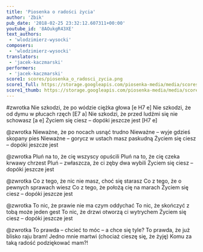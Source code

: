 ```yaml
---
title: 'Piosenka o radości życia'
author: 'Zbik'
pub_date: '2018-02-25 23:32:12.607311+00:00'
youtube_id: '8AOukgR43XE'
text_authors:
 - 'wlodzimierz-wysocki'
composers:
 - 'wlodzimierz-wysocki'
translators:
 - 'jacek-kaczmarski'
performers:
 - 'jacek-kaczmarski'
score1: scores/piosenka_o_radosci_zycia.png
score1_full: https://storage.googleapis.com/piosenka-media/media/scores/piosenka_o_radosci_zycia.png
score1_thumb: https://storage.googleapis.com/piosenka-media/media/scores/piosenka_o_radosci_zycia.png.180x0_q85_upscale.png
---
```


#zwrotka
Nie szkodzi, że po wódzie ciężka głowa [e H7 e]
Nie szkodzi, że od dymu w płucach rzęch [E7 a]
Nie szkodzi, że przed ludźmi się nie schowasz [a e]
Życiem się ciesz – dopóki jeszcze jest [H7 e]

@zwrotka
Nieważne, że po nocach usnąć trudno
Nieważne – wyje gdzieś skopany pies
Nieważne – gorycz w ustach masz paskudną
Życiem się ciesz – dopóki jeszcze jest

@zwrotka
Pluń na to, że cię wszyscy opuścili
Pluń na to, że cię czeka krwawy chrzest
Pluń – zwłaszcza, że ci zęby dwa wybili
Życiem się ciesz – dopóki jeszcze jest

@zwrotka
Co z tego, że nic nie masz, choć się starasz
Co z tego, że o pewnych sprawach wiesz
Co z tego, że położą cię na marach
Życiem się ciesz – dopóki jeszcze jest

@zwrotka
To nic, że prawie nie ma czym oddychać
To nic, że skończyć z tobą może jeden gest
To nic, że drzwi otworzą ci wytrychem
Życiem się ciesz – dopóki jeszcze jest

@zwrotka
To prawda – chcieć to móc – a chce się tyle?
To prawda, że już blisko raju bram!
Jedno mnie martwi (chociaż cieszę się, że żyję)
Komu za taką radość podziękować mam?!